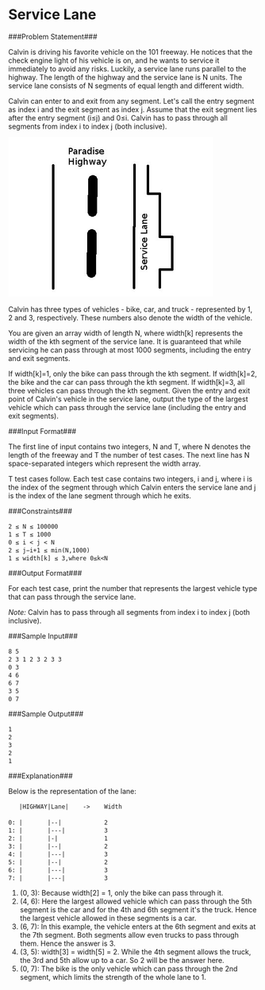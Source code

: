Service Lane
===================

###Problem Statement###

Calvin is driving his favorite vehicle on the 101 freeway. He notices that the check engine light of his vehicle is on, and he wants to service it immediately to avoid any risks. Luckily, a service lane runs parallel to the highway. The length of the highway and the service lane is N units. The service lane consists of N segments of equal length and different width.

Calvin can enter to and exit from any segment. Let's call the entry segment as index i and the exit segment as index j. Assume that the exit segment lies after the entry segment (i≤j) and 0≤i. Calvin has to pass through all segments from index i to index j (both inclusive).

![](1331.jpg)

Calvin has three types of vehicles - bike, car, and truck - represented by 1, 2 and 3, respectively. These numbers also denote the width of the vehicle.

You are given an array width of length N, where width[k] represents the width of the kth segment of the service lane. It is guaranteed that while servicing he can pass through at most 1000 segments, including the entry and exit segments.

If width[k]=1, only the bike can pass through the kth segment.
If width[k]=2, the bike and the car can pass through the kth segment.
If width[k]=3, all three vehicles can pass through the kth segment.
Given the entry and exit point of Calvin's vehicle in the service lane, output the type of the largest vehicle which can pass through the service lane (including the entry and exit segments).

###Input Format###

The first line of input contains two integers, N and T, where N denotes the length of the freeway and T the number of test cases. The next line has N space-separated integers which represent the width array.

T test cases follow. Each test case contains two integers, i and j, where i is the index of the segment through which Calvin enters the service lane and j is the index of the lane segment through which he exits.

###Constraints###

```
2 ≤ N ≤ 100000 
1 ≤ T ≤ 1000 
0 ≤ i < j < N
2 ≤ j−i+1 ≤ min(N,1000) 
1 ≤ width[k] ≤ 3,where 0≤k<N
```

###Output Format###

For each test case, print the number that represents the largest vehicle type that can pass through the service lane.

*Note:* Calvin has to pass through all segments from index i to index j (both inclusive).

###Sample Input###

```
8 5
2 3 1 2 3 2 3 3
0 3
4 6
6 7
3 5
0 7
```

###Sample Output###

```
1
2
3
2
1
```

###Explanation###

Below is the representation of the lane:

```
   |HIGHWAY|Lane|    ->    Width

0: |       |--|            2
1: |       |---|           3
2: |       |-|             1
3: |       |--|            2
4: |       |---|           3
5: |       |--|            2
6: |       |---|           3
7: |       |---|           3
```

1. (0, 3): Because width[2] = 1, only the bike can pass through it.
2. (4, 6): Here the largest allowed vehicle which can pass through the 5th segment is the car and for the 4th and 6th segment it's the truck. Hence the largest vehicle allowed in these segments is a car.
3. (6, 7): In this example, the vehicle enters at the 6th segment and exits at the 7th segment. Both segments allow even trucks to pass through them. Hence the answer is 3.
4. (3, 5): width[3] = width[5] = 2. While the 4th segment allows the truck, the 3rd and 5th allow up to a car. So 2 will be the answer here.
5. (0, 7): The bike is the only vehicle which can pass through the 2nd segment, which limits the strength of the whole lane to 1.